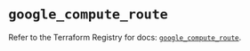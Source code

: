 # `google_compute_route`

Refer to the Terraform Registry for docs: [`google_compute_route`](https://registry.terraform.io/providers/hashicorp/google/6.29.0/docs/resources/compute_route).
